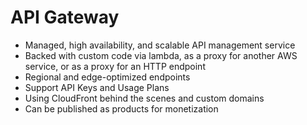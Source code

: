 # API Gateway

 - Managed, high availability, and scalable API management service
 - Backed with custom code via lambda, as a proxy for another AWS service, or as a proxy for an HTTP endpoint
 - Regional and edge-optimized endpoints
 - Support API Keys and Usage Plans
 - Using CloudFront behind the scenes and custom domains
 - Can be published as products for monetization